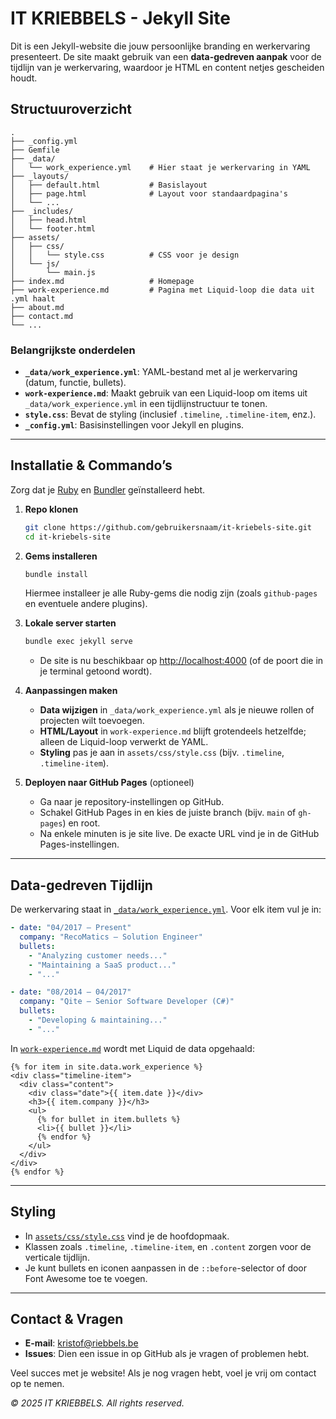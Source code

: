 # IT KRIEBBELS - Jekyll Site

Dit is een Jekyll-website die jouw persoonlijke branding en werkervaring presenteert. De site maakt gebruik van een **data-gedreven aanpak** voor de tijdlijn van je werkervaring, waardoor je HTML en content netjes gescheiden houdt.

## Structuuroverzicht

```
.
├── _config.yml
├── Gemfile
├── _data/
│   └── work_experience.yml    # Hier staat je werkervaring in YAML
├── _layouts/
│   ├── default.html           # Basislayout
│   ├── page.html              # Layout voor standaardpagina's
│   └── ...
├── _includes/
│   ├── head.html
│   └── footer.html
├── assets/
│   ├── css/
│   │   └── style.css          # CSS voor je design
│   └── js/
│       └── main.js
├── index.md                   # Homepage
├── work-experience.md         # Pagina met Liquid-loop die data uit .yml haalt
├── about.md
├── contact.md
└── ...
```

### Belangrijkste onderdelen
- **`_data/work_experience.yml`**: YAML-bestand met al je werkervaring (datum, functie, bullets).  
- **`work-experience.md`**: Maakt gebruik van een Liquid-loop om items uit `_data/work_experience.yml` in een tijdlijnstructuur te tonen.  
- **`style.css`**: Bevat de styling (inclusief `.timeline`, `.timeline-item`, enz.).  
- **`_config.yml`**: Basisinstellingen voor Jekyll en plugins.

---

## Installatie & Commando’s

Zorg dat je [Ruby](https://www.ruby-lang.org/en/downloads/) en [Bundler](https://bundler.io/) geïnstalleerd hebt.

1. **Repo klonen**  
   ```bash
   git clone https://github.com/gebruikersnaam/it-kriebels-site.git
   cd it-kriebels-site
   ```

2. **Gems installeren**  
   ```bash
   bundle install
   ```
   Hiermee installeer je alle Ruby-gems die nodig zijn (zoals `github-pages` en eventuele andere plugins).

3. **Lokale server starten**  
   ```bash
   bundle exec jekyll serve
   ```
   - De site is nu beschikbaar op [http://localhost:4000](http://localhost:4000) (of de poort die in je terminal getoond wordt).

4. **Aanpassingen maken**  
   - **Data wijzigen** in `_data/work_experience.yml` als je nieuwe rollen of projecten wilt toevoegen.  
   - **HTML/Layout** in `work-experience.md` blijft grotendeels hetzelfde; alleen de Liquid-loop verwerkt de YAML.  
   - **Styling** pas je aan in `assets/css/style.css` (bijv. `.timeline`, `.timeline-item`).

5. **Deployen naar GitHub Pages** (optioneel)  
   - Ga naar je repository-instellingen op GitHub.  
   - Schakel GitHub Pages in en kies de juiste branch (bijv. `main` of `gh-pages`) en root.  
   - Na enkele minuten is je site live. De exacte URL vind je in de GitHub Pages-instellingen.

---

## Data-gedreven Tijdlijn

De werkervaring staat in [`_data/work_experience.yml`](./_data/work_experience.yml). Voor elk item vul je in:

```yaml
- date: "04/2017 – Present"
  company: "RecoMatics – Solution Engineer"
  bullets:
    - "Analyzing customer needs..."
    - "Maintaining a SaaS product..."
    - "..."

- date: "08/2014 – 04/2017"
  company: "Qite – Senior Software Developer (C#)"
  bullets:
    - "Developing & maintaining..."
    - "..."
```

In [`work-experience.md`](./work-experience.md) wordt met Liquid de data opgehaald:

```liquid
{% for item in site.data.work_experience %}
<div class="timeline-item">
  <div class="content">
    <div class="date">{{ item.date }}</div>
    <h3>{{ item.company }}</h3>
    <ul>
      {% for bullet in item.bullets %}
      <li>{{ bullet }}</li>
      {% endfor %}
    </ul>
  </div>
</div>
{% endfor %}
```

---

## Styling

- In [`assets/css/style.css`](./assets/css/style.css) vind je de hoofdopmaak.  
- Klassen zoals `.timeline`, `.timeline-item`, en `.content` zorgen voor de verticale tijdlijn.  
- Je kunt bullets en iconen aanpassen in de `::before`-selector of door Font Awesome toe te voegen.

---

## Contact & Vragen

- **E-mail**: [kristof@riebbels.be](mailto:kristof@riebbels.be)  
- **Issues**: Dien een issue in op GitHub als je vragen of problemen hebt.

Veel succes met je website! Als je nog vragen hebt, voel je vrij om contact op te nemen.  

*© 2025 IT KRIEBBELS. All rights reserved.*
